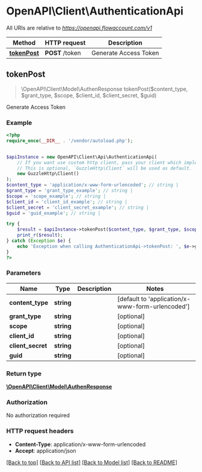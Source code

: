 # OpenAPI\Client\AuthenticationApi

All URIs are relative to *https://openapi.flowaccount.com/v1*

Method | HTTP request | Description
------------- | ------------- | -------------
[**tokenPost**](AuthenticationApi.md#tokenPost) | **POST** /token | Generate Access Token



## tokenPost

> \OpenAPI\Client\Model\AuthenResponse tokenPost($content_type, $grant_type, $scope, $client_id, $client_secret, $guid)

Generate Access Token

### Example

```php
<?php
require_once(__DIR__ . '/vendor/autoload.php');


$apiInstance = new OpenAPI\Client\Api\AuthenticationApi(
    // If you want use custom http client, pass your client which implements `GuzzleHttp\ClientInterface`.
    // This is optional, `GuzzleHttp\Client` will be used as default.
    new GuzzleHttp\Client()
);
$content_type = 'application/x-www-form-urlencoded'; // string | 
$grant_type = 'grant_type_example'; // string | 
$scope = 'scope_example'; // string | 
$client_id = 'client_id_example'; // string | 
$client_secret = 'client_secret_example'; // string | 
$guid = 'guid_example'; // string | 

try {
    $result = $apiInstance->tokenPost($content_type, $grant_type, $scope, $client_id, $client_secret, $guid);
    print_r($result);
} catch (Exception $e) {
    echo 'Exception when calling AuthenticationApi->tokenPost: ', $e->getMessage(), PHP_EOL;
}
?>
```

### Parameters


Name | Type | Description  | Notes
------------- | ------------- | ------------- | -------------
 **content_type** | **string**|  | [default to &#39;application/x-www-form-urlencoded&#39;]
 **grant_type** | **string**|  | [optional]
 **scope** | **string**|  | [optional]
 **client_id** | **string**|  | [optional]
 **client_secret** | **string**|  | [optional]
 **guid** | **string**|  | [optional]

### Return type

[**\OpenAPI\Client\Model\AuthenResponse**](../Model/AuthenResponse.md)

### Authorization

No authorization required

### HTTP request headers

- **Content-Type**: application/x-www-form-urlencoded
- **Accept**: application/json

[[Back to top]](#) [[Back to API list]](../../README.md#documentation-for-api-endpoints)
[[Back to Model list]](../../README.md#documentation-for-models)
[[Back to README]](../../README.md)

